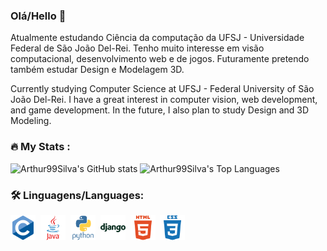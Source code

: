 ### Olá/Hello 👋

Atualmente estudando Ciência da computação da UFSJ - Universidade Federal de São João Del-Rei. Tenho muito interesse em visão computacional, desenvolvimento web e de jogos. Futuramente pretendo também estudar Design e Modelagem 3D.

Currently studying Computer Science at UFSJ - Federal University of São João Del-Rei. I have a great interest in computer vision, web development, and game development. In the future, I also plan to study Design and 3D Modeling.

### :fire: My Stats :

![Arthur99Silva's GitHub stats](https://github-readme-stats.vercel.app/api?username=Arthur99Silva&show_icons=true&theme=radical)
![Arthur99Silva's Top Languages](https://github-readme-stats.vercel.app/api/top-langs/?username=Arthur99Silva&theme=radical&show_icons=true&hide_border=false&layout=donut)


### :hammer_and_wrench: Linguagens/Languages:
<div>
  <img src="https://github.com/devicons/devicon/blob/master/icons/c/c-original.svg" title="C" alt="C" width="40" height="40"/>&nbsp;
  <img src="https://github.com/devicons/devicon/blob/master/icons/java/java-original-wordmark.svg" title="Java" alt="Java" width="40" height="40"/>&nbsp;
  <img src="https://github.com/devicons/devicon/blob/master/icons/python/python-original-wordmark.svg" title="Python" alt="Python" width="40" height="40"/>&nbsp;
  <img src="https://github.com/devicons/devicon/blob/master/icons/django/django-plain-wordmark.svg" title="Django" alt="Django" width="40" height="40"/>&nbsp;
  <img src="https://github.com/devicons/devicon/blob/master/icons/html5/html5-plain-wordmark.svg" title="HTML" alt="HTML" width="40" height="40"/>&nbsp;
  <img src="https://github.com/devicons/devicon/blob/master/icons/css3/css3-plain-wordmark.svg" title="CSS" alt="CSS" width="40" height="40"/>&nbsp;
</div>
